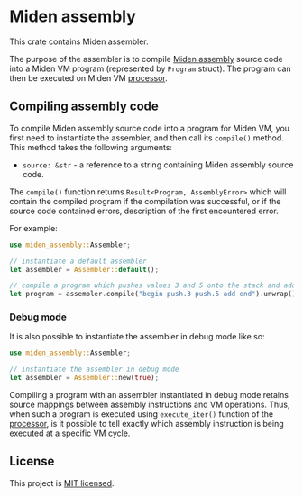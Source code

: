 # Miden assembly
This crate contains Miden assembler.

The purpose of the assembler is to compile [Miden assembly](https://maticnetwork.github.io/miden/user_docs/assembly/main.html) source code into a Miden VM program (represented by `Program` struct). The program can then be executed on Miden VM [processor](../processor).

## Compiling assembly code
To compile Miden assembly source code into a program for Miden VM, you first need to instantiate the assembler, and then call its `compile()` method. This method takes the following arguments:

* `source: &str` - a reference to a string containing Miden assembly source code.

The `compile()` function returns `Result<Program, AssemblyError>` which will contain the compiled program if the compilation was successful, or if the source code contained errors, description of the first encountered error.

For example:
```Rust
use miden_assembly::Assembler;

// instantiate a default assembler
let assembler = Assembler::default();

// compile a program which pushes values 3 and 5 onto the stack and adds them
let program = assembler.compile("begin push.3 push.5 add end").unwrap();
```

### Debug mode
It is also possible to instantiate the assembler in debug mode like so:
```Rust
use miden_assembly::Assembler;

// instantiate the assembler in debug mode
let assembler = Assembler::new(true);
```
Compiling a program with an assembler instantiated in debug mode retains source mappings between assembly instructions and VM operations. Thus, when such a program is executed using `execute_iter()` function of the [processor](../processor), is it possible to tell exactly which assembly instruction is being executed at a specific VM cycle.

## License
This project is [MIT licensed](../LICENSE).